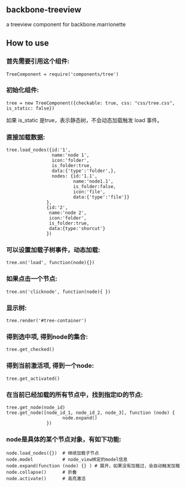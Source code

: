 ## backbone-treeview

a treeview component for backbone.marrionette

## How to use

### 首先需要引用这个组件:

    TreeComponent = require('components/tree')

### 初始化组件:

    tree = new TreeComponent({checkable: true, css: "css/tree.css", is_static: false})

如果 is_static 是true，表示静态树，不会动态加载触发 load 事件。


### 直接加载数据:

    tree.load_nodes({id:'1',
                     name:'node 1',
                     icon:'folder',
                     is_folder:true,
                     data:{'type':'folder',},
                     nodes: {id:'1.1',
                             name:'node1.1',
                             is_folder:false,
                             icon:'file',
                             data:{'type':'file'}}
                   },
                   {id:'2',
                    name:'node 2',
                    icon:'folder',
                    is_folder:true,
                    data:{type:'shorcut'}
                   })

### 可以设置加载子树事件，动态加载:

    tree.on('load', function(node){})

### 如果点击一个节点:

    tree.on('clicknode', function(node){ })
 
### 显示树:

    tree.render('#tree-container')

### 得到选中项, 得到node的集合:

    tree.get_checked()

### 得到当前激活项, 得到一个node:

    tree.get_activated()

### 在当前已经加载的所有节点中，找到指定ID的节点:

    tree.get_node(node_id)
    tree.get_node([node_id_1, node_id_2, node_3], function (node) {
                         node.expand()
                   })

### node是具体的某个节点对象，有如下功能:

    node.load_nodes({})  # 继续加载子节点
    node.model           # node_view绑定的model信息
    node.expand(function (node) {} ) # 展开，如果没有加载过，会自动触发加载
    node.collapse()      # 折叠
    node.activate()      # 高亮激活